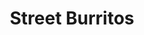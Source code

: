 ---
title: "Street Burritos"
price: "$14.00"
category: "Mexican-Cuisine"
img: "src/images/menu/burrito.jpg"
desc: "Asada, Adobada, Carnitas, Al Pastor, and Lengua. All burritos are filled with Pico de Gallo, rice, beans, and cheese"
---
